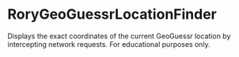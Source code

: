 # RoryGeoGuessrLocationFinder
Displays the exact coordinates of the current GeoGuessr location by intercepting network requests. For educational purposes only.
